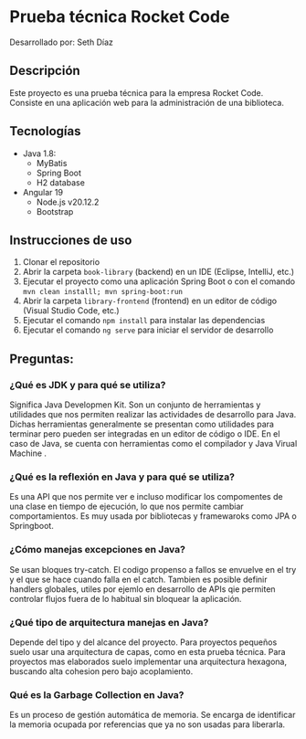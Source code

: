 # Prueba técnica Rocket Code
Desarrollado por: Seth Díaz

## Descripción
Este proyecto es una prueba técnica para la empresa Rocket Code. Consiste en una aplicación web para la administración de una biblioteca.

## Tecnologías
- Java 1.8:
  - MyBatis
  - Spring Boot
  - H2 database
- Angular 19
  - Node.js v20.12.2
  - Bootstrap


## Instrucciones de uso
1. Clonar el repositorio
2. Abrir la carpeta `book-library` (backend) en un IDE (Eclipse, IntelliJ, etc.)
3. Ejecutar el proyecto como una aplicación Spring Boot o con el comando `mvn clean installl; mvn spring-boot:run`
4. Abrir la carpeta `library-frontend` (frontend) en un editor de código (Visual Studio Code, etc.)
5. Ejecutar el comando `npm install` para instalar las dependencias
6. Ejecutar el comando `ng serve` para iniciar el servidor de desarrollo

## Preguntas:
### ¿Qué es JDK y para qué se utiliza?
Significa Java Developmen Kit. Son un conjunto de herramientas y utilidades que nos permiten realizar las actividades de desarrollo para Java. Dichas herramientas generalmente se presentan como utilidades para terminar pero pueden ser integradas en un editor de código o IDE. En el caso de Java, se cuenta con herramientas como el compilador y Java Virual Machine .

### ¿Qué es la reflexión en Java y para qué se utiliza?
Es una API que nos permite ver e incluso modificar los compomentes de una clase en tiempo de ejecución, lo que nos permite cambiar comportamientos. Es muy usada por bibliotecas y framewaroks como JPA o Springboot.

### ¿Cómo manejas excepciones en Java?
Se usan bloques try-catch. El codigo propenso a fallos se envuelve en el try y el que se hace cuando falla en el catch.
Tambien es posible definir handlers globales, utiles por ejemlo en desarrollo de APIs qie permiten controlar flujos fuera de lo habitual sin bloquear la aplicación.

### ¿Qué tipo de arquitectura manejas en Java?
Depende del tipo y del alcance del proyecto. Para proyectos pequeños suelo usar una arquitectura de capas, como en esta prueba técnica. Para proyectos mas elaborados suelo implementar una arquitectura hexagona, buscando alta cohesion pero bajo acoplamiento.

### Qué es la Garbage Collection en Java?
Es un proceso de gestión automática de memoria. Se encarga de identificar la memoria ocupada por referencias que ya no son usadas para liberarla.
